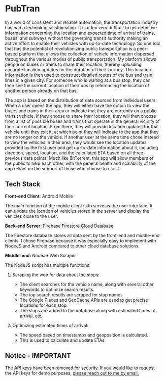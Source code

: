 
# PubTran

In a world of consistent and reliable automation, the transportation industry has had a technological stagnation. It is often very difficult to get definitive information concerning the location and expected time of arrival of trains, buses, and subways without the governing transit authority making an active effort to enable their vehicles with up-to-date technology. So one tool that has the potential of revolutionizing public transportation is a peer-based platform that allows the collection of vehicle information dispersed throughout the various modes of public transportation. My platform allows people on buses or trains to share their location, thereby uploading accurate location updates for the duration of their journey. This location information is then used to construct detailed routes of the bus and train lines in a given city. For someone who is waiting at a bus stop, they can then see the current location of their bus by referencing the location of another person already on that bus. 

The app is based on the distribution of data sourced from individual users. When a user opens the app, they will either have the option to view the buses and trains in their area or indicate that they are currently on a public transit vehicle. If they choose to share their location, they will then choose from a list of possible buses and trains that operate in the general vicinity of their current location. From there, they will provide location updates for that vehicle until they exit it, at which point they will indicate to the app that they are no longer on the vehicle. If another user at the same time chose instead to view the vehicles in their area, they would see the location updates provided by the first user and get up-to-date information about it, including direction, speed, location, and the calculated ETA based on all three previous data points. Much like BitTorrent, this app will allow members of the public to help each other, with the general health and scalability of the app reliant on the support of those who choose to use it.


## Tech Stack

**Front-end Client:** Android Mobile

The main function of the mobile client is to serve as the user interface. It can update the location of vehicles stored in the server and display the vehicles close to the user.

**Back-end Server:** Firebase Firestore Cloud Database

The Firestore database stores all data sent by the front-end and middle-end clients. I chose Firebase because it was especially easy to implement with NodeJS and Android compared to other cloud database solutions.

**Middle-end:** NodeJS Web Scraper

The NodeJS script has multiple functions:

1. Scraping the web for data about the stops:

   * The client searches for the vehicle name, along with several other keywords to optimize search results.
   * The top search results are scraped for stop names
   * The Google Places and GeoCache APIs are used to get precise locations for each stop.
   * The stops are added to the database along with estimated times of arrival, etc.
  
2. Optimizing estimated times of arrival:
  
    * The speed based on timestamps and geoposition is calculated.
    * This is used to calculate and update ETAs




## Notice - IMPORTANT

The API keys have been removed for security. If you would like to request the API keys for demo purposes, [please reach out to me by email.](mailto:bbobjoeyguy@gmail.com)
